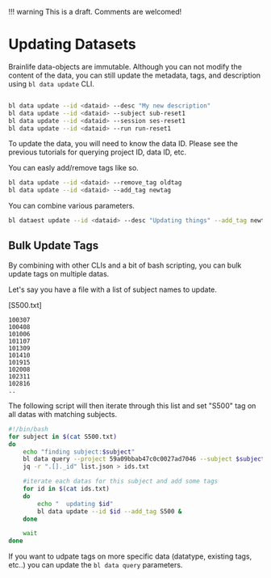 !!! warning
    This is a draft. Comments are welcomed!

# Updating Datasets

Brainlife data-objects are immutable. Although you can not modify the content of the data, you can still update the metadata, tags, and description using `bl data update` CLI.

```bash

bl data update --id <dataid> --desc "My new description"
bl data update --id <dataid> --subject sub-reset1
bl data update --id <dataid> --session ses-reset1
bl data update --id <dataid> --run run-reset1

```

To update the data, you will need to know the data ID. Please see the previous tutorials for querying project ID, data ID, etc.

You can easly add/remove tags like so.

```bash
bl data update --id <dataid> --remove_tag oldtag
bl data update --id <dataid> --add_tag newtag
```

You can combine various parameters.

```bash
bl dataest update --id <dataid> --desc "Updating things" --add_tag newtag --subject sub-123
```

## Bulk Update Tags

By combining with other CLIs and a bit of bash scripting, you can bulk update tags on multiple datas. 

Let's say you have a file with a list of subject names to update.

[S500.txt]

```
100307
100408
101006
101107
101309
101410
101915
102008
102311
102816
..
```

The following script will then iterate through this list and set "S500" tag on all datas with matching subjects.

```bash
#!/bin/bash
for subject in $(cat S500.txt)
do
    echo "finding subject:$subject"
    bl data query --project 59a09bbab47c0c0027ad7046 --subject $subject --json > list.json
    jq -r ".[]._id" list.json > ids.txt

    #iterate each datas for this subject and add some tags
    for id in $(cat ids.txt)
    do
        echo "  updating $id"
        bl data update --id $id --add_tag S500 &
    done

    wait
done

```

If you want to udpate tags on more specific data (datatype, existing tags, etc..) you can update the `bl data query` parameters.


